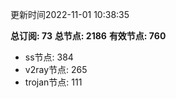 更新时间2022-11-01 10:38:35

**总订阅: 73**
**总节点: 2186**
**有效节点: 760**
- ss节点: 384
- v2ray节点: 265
- trojan节点: 111
